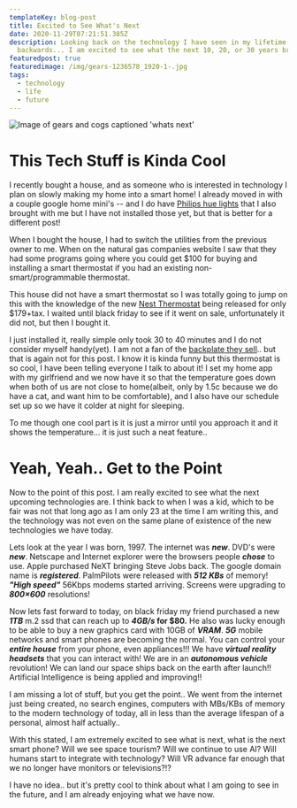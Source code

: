 ```yaml
---
templateKey: blog-post
title: Excited to See What's Next
date: 2020-11-29T07:21:51.385Z
description: Looking back on the technology I have seen in my lifetime
  backwards... I am excited to see what the next 10, 20, or 30 years brings
featuredpost: true
featuredimage: /img/gears-1236578_1920-1-.jpg
tags:
  - technology
  - life
  - future
---
```

![Image of gears and cogs captioned 'whats next'](/img/gears-1236578_1920-1-.jpg "whats next")

# This Tech Stuff is Kinda Cool

I recently bought a house, and as someone who is interested in technology I plan on slowly making my home into a smart home! I already moved in with a couple google home mini's -- and I do have [Philips hue lights](https://www.amazon.com/gp/product/B06Y3QXSGX/ref=as_li_tl?ie=UTF8&camp=1789&creative=9325&creativeASIN=B06Y3QXSGX&linkCode=as2&tag=calvinwilli01-20&linkId=f20f5b4a44ec5548b911c73f5b4cf144) that I also brought with me but I have not installed those yet, but that is better for a different post! 

When I bought the house, I had to switch the utilities from the previous owner to me. When on the natural gas companies website I saw that they had some programs going where you could get $100 for buying and installing a smart thermostat if you had an existing non-smart/programmable thermostat.

This house did not have a smart thermostat so I was totally going to jump on this with the knowledge of the new [Nest Thermostat](https://www.amazon.com/gp/product/B08HRPDYTP/ref=as_li_tl?ie=UTF8&camp=1789&creative=9325&creativeASIN=B08HRPDYTP&linkCode=as2&tag=calvinwilli01-20&linkId=12239eb7e87f68e1acc1e04c323971b0) being released for only $179+tax. I waited until black friday to see if it went on sale, unfortunately it did not, but then I bought it.

I just installed it, really simple only took 30 to 40 minutes and I do not consider myself handy(yet). I am not a fan of the [backplate they sell](https://www.amazon.com/gp/product/B08HRPH645/ref=as_li_tl?ie=UTF8&camp=1789&creative=9325&creativeASIN=B08HRPH645&linkCode=as2&tag=calvinwilli01-20&linkId=6916c169dce0b523b2f18ecaefaab25e).. but that is again not for this post. I know it is kinda funny but this thermostat is so cool, I have been telling everyone I talk to about it! I set my home app with my girlfriend and we now have it so that the temperature goes down when both of us are not close to home(albeit, only by 1.5c because we do have a cat, and want him to be comfortable), and I also have our schedule set up so we have it colder at night for sleeping. 

To me though one cool part is it is just a mirror until you approach it and it shows the temperature... it is just such a neat feature..

# Yeah, Yeah.. Get to the Point

Now to the point of this post. I am really excited to see what the next upcoming technologies are. I think back to when I was a kid, which to be fair was not that long ago as I am only 23 at the time I am writing this, and the technology was not even on the same plane of existence of the new technologies we have today.

Lets look at the year I was born, 1997. The internet was ***new***. DVD's were ***new***. Netscape and Internet explorer were the browsers people ***chose*** to use. Apple purchased NeXT bringing Steve Jobs back. The google domain name is ***registered***. PalmPilots were released with ***512 KBs*** of memory! ***"High speed"*** 56Kbps modems started arriving. Screens were upgrading to ***800×600*** resolutions!

Now lets fast forward to today, on black friday my friend purchased a new ***1TB*** m.2 ssd that can reach up to ***4GB/s* for $80.** He also was lucky enough to be able to buy a new graphics card with 10GB of ***VRAM***. ***5G*** mobile networks and smart phones are becoming the normal. You can control your ***entire house*** from your phone, even appliances!!! We have ***virtual reality headsets*** that you can interact with! We are in an ***autonomous vehicle*** revolution! We can land our space ships back on the earth after launch!! Artificial Intelligence is being applied and improving!!

I am missing a lot of stuff, but you get the point.. We went from the internet just being created, no search engines, computers with MBs/KBs of memory to the modern technology of today, all in less than the average lifespan of a personal, almost half actually..

With this stated, I am extremely excited to see what is next, what is the next smart phone? Will we see space tourism? Will we continue to use AI? Will humans start to integrate with technology? Will VR advance far enough that we no longer have monitors or televisions?!?

I have no idea.. but it's pretty cool to think about what I am going to see in the future, and I am already enjoying what we have now.